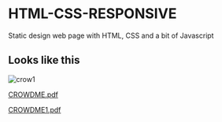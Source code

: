 # HTML-CSS-RESPONSIVE

Static design web page with HTML, CSS and a bit of Javascript

## Looks like this
![crow1](https://github.com/santiagomonterof/HTML-CSS-responsive/assets/108990849/a6e21ace-4660-4384-8b1f-3a9033f9d472)

[CROWDME.pdf](https://github.com/santiagomonterof/HTML-CSS-responsive/files/12211707/CROWDME.pdf)

[CROWDME1.pdf](https://github.com/santiagomonterof/HTML-CSS-responsive/files/12211710/CROWDME1.pdf)
